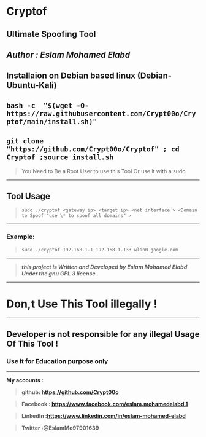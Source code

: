 # Cryptof
Ultimate Spoofing Tool 
--
*Author : Eslam Mohamed Elabd*
--
## Installaion on Debian based linux (Debian-Ubuntu-Kali)
**` bash -c  "$(wget -O- https://raw.githubusercontent.com/Crypt00o/Cryptof/main/install.sh)" `**
--

**`git clone "https://github.com/Crypt00o/Cryptof" ; cd Cryptof ;source install.sh`**
--
> You Need to Be a Root User to use this Tool
Or use it with a sudo 
---
## Tool Usage 
>`sudo ./cryptof <gateway ip> <target ip> <net interface > <Domain to Spoof "use \* to spoof all domains" >   `
---
### Example:
>`sudo ./cryptof 192.168.1.1 192.168.1.133 wlan0 google.com`
---
>***this project is Written and Developed by Eslam Mohamed Elabd
Under the gnu GPL 3 license .***
---
#             Don,t Use This Tool illegally !
---
## Developer is not responsible for any illegal Usage Of This Tool ! 
### Use it for Education purpose only 
---
**My accounts :**

>**github: https://github.com/Crypt00o**

>**Facebook : https://www.facebook.com/eslam.mohamedelabd.1**

>**LinkedIn :https://www.linkedin.com/in/eslam-mohamed-elabd**

>**Twitter :@EslamMo97901639**
